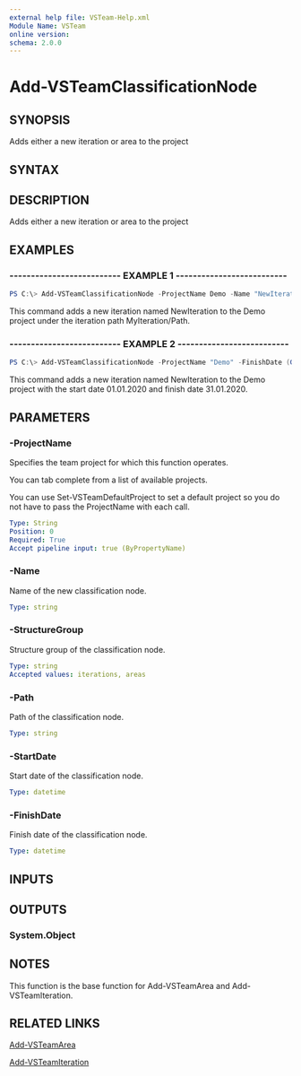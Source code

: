 ```yaml
---
external help file: VSTeam-Help.xml
Module Name: VSTeam
online version:
schema: 2.0.0
---
```


# Add-VSTeamClassificationNode

## SYNOPSIS

Adds either a new iteration or area to the project

## SYNTAX

## DESCRIPTION

Adds either a new iteration or area to the project

## EXAMPLES

### -------------------------- EXAMPLE 1 --------------------------

```PowerShell
PS C:\> Add-VSTeamClassificationNode -ProjectName Demo -Name "NewIteration" -StructureGroup "iteration" -Path "MyIteration/Path"
```

This command adds a new iteration named NewIteration to the Demo project under the iteration path MyIteration/Path.

### -------------------------- EXAMPLE 2 --------------------------

```PowerShell
PS C:\> Add-VSTeamClassificationNode -ProjectName "Demo" -FinishDate (Get-Date "31.01.2020") -StartDate (Get-Date "01.01.2020") -Name "NewIteration" -StructureGroup "iterations"
```

This command adds a new iteration named NewIteration to the Demo project with the start date 01.01.2020 and finish date 31.01.2020.

## PARAMETERS

### -ProjectName

Specifies the team project for which this function operates.

You can tab complete from a list of available projects.

You can use Set-VSTeamDefaultProject to set a default project so
you do not have to pass the ProjectName with each call.

```yaml
Type: String
Position: 0
Required: True
Accept pipeline input: true (ByPropertyName)
```

### -Name

Name of the new classification node.

```yaml
Type: string
```

### -StructureGroup

Structure group of the classification node.

```yaml
Type: string
Accepted values: iterations, areas
```

### -Path

Path of the classification node.

```yaml
Type: string
```

### -StartDate

Start date of the classification node.

```yaml
Type: datetime
```

### -FinishDate

Finish date of the classification node.

```yaml
Type: datetime
```

## INPUTS

## OUTPUTS

### System.Object

## NOTES

This function is the base function for Add-VSTeamArea and Add-VSTeamIteration.

## RELATED LINKS

[Add-VSTeamArea](Add-VSTeamArea.md)

[Add-VSTeamIteration](Add-VSTeamIteration.md)

